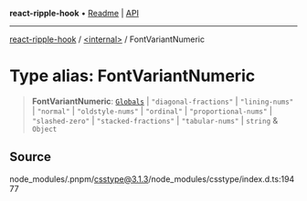 **react-ripple-hook** • [Readme](../../README.md) \| [API](../../globals.md)

***

[react-ripple-hook](../../README.md) / [\<internal\>](../README.md) / FontVariantNumeric

# Type alias: FontVariantNumeric

> **FontVariantNumeric**: [`Globals`](Globals.md) \| `"diagonal-fractions"` \| `"lining-nums"` \| `"normal"` \| `"oldstyle-nums"` \| `"ordinal"` \| `"proportional-nums"` \| `"slashed-zero"` \| `"stacked-fractions"` \| `"tabular-nums"` \| `string` & `Object`

## Source

node\_modules/.pnpm/csstype@3.1.3/node\_modules/csstype/index.d.ts:19477
